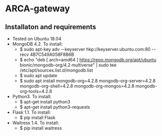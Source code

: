 # ARCA-gateway
## Installaton and requirements
+ Tested on Ubuntu 18.04
+ MongoDB 4.2. To install:
  * $ sudo apt-key adv --keyserver hkp://keyserver.ubuntu.com:80 --recv 4B7C549A058F8B6B
  * $ echo "deb [ arch=amd64 ] https://repo.mongodb.org/apt/ubuntu bionic/mongodb-org/4.2 multiverse" | sudo tee /etc/apt/sources.list.d/mongodb.list
  * $ sudo apt update
  * $ sudo apt install mongodb-org=4.2.8 mongodb-org-server=4.2.8 mongodb-org-shell=4.2.8 mongodb-org-mongos=4.2.8 mongodb-org-tools=4.2.8
+ Python3. To install:
  * $ apt-get install python3 
  * $ apt-get install python3-requests
+ Flask 1.1. To install:
  * $ pip install Flask
+ Waitress 1.4. To install:
  * $ pip install waitress
  

